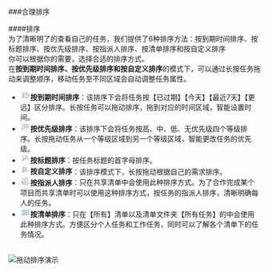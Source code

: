 ###合理排序

####排序
<br >为了清晰明了的查看自己的任务，我们提供了6种排序方法：按到期时间排序、按标题排序、按优先级排序、按指派人排序、按清单排序和按自定义排序
<br >你可以根据你的需要，选择合适的排序方式。
<br >在**按到期时间排序、按优先级排序和按自定义排序**的模式下，可以通过长按任务拖动来调整顺序，移动任务至不同区域会自动调整任务属性。

 - **<img src="../images/px2.jpg" title="时间排序" width="20" />按到期时间排序**：该排序下会将任务按【已过期】【今天】【最近7天】【更远】区分排序。长按任务可以拖动排序，拖到对应的时间区域，智能设置时间。
 - **<img src="../images/px4.jpg" title="优先级排序" width="20" />按优先级排序**：该排序下会将任务按高、中、低、无优先级四个等级排序。长按拖动任务从一个等级区域到另一个等级区域，智能更改任务的优先级。
 - **<img src="../images/px3.jpg" title="标题排序" width="20" />按标题排序**：按任务标题的首字母排序。
 - **<img src="../images/px1.jpg" title="自定义排序" width="20" />按自定义排序**：该排序模式下，长按拖动根据自己的需求排序。
 - **<img src="../images/px5.jpg" title="指派人排序" width="20" />按指派人排序**：只在共享清单中会使用此种排序方式。为了合作完成某个项目而共享清单时可以使用这种排序方式，按任务的指派人排序，清晰明确每人的任务。
 - **<img src="../images/px6.png" title="清单排序" width="20" />按清单排序**：只在【所有】清单以及清单文件夹【所有任务】的中会使用此种排序方式。方便区分个人任务和工作任务，同时可以了解各个清单下的任务情况。

<br ><img src="../images/tuodong1.gif" title="拖动排序演示"/>
